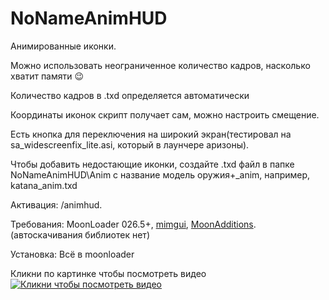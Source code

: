 # NoNameAnimHUD
Анимированные иконки.

Можно использовать неограниченное количество кадров, насколько хватит памяти 😉

Количество кадров в .txd определяется автоматически

Координаты иконок скрипт получает сам, можно настроить смещение. 

Есть кнопка для переключения на широкий экран(тестировал на sa_widescreenfix_lite.asi, который в лаунчере аризоны).

Чтобы добавить недостающие иконки, создайте .txd файл в папке NoNameAnimHUD\Anim с название модель оружия+_anim, например, katana_anim.txd

Активация: /animhud.

Требования: MoonLoader 026.5+, [mimgui](https://github.com/THE-FYP/mimgui), [MoonAdditions](https://github.com/THE-FYP/MoonAdditions). (автоскачивания библиотек нет)

Установка: Всё в moonloader

Кликни по картинке чтобы посмотреть видео
[![Кликни чтобы посмотреть видео](https://i.yapx.ru/Nqj6k.png)](https://www.youtube.com/watch?v=raEmaihBWgM "NoNameAnimHud 0.1beta")
